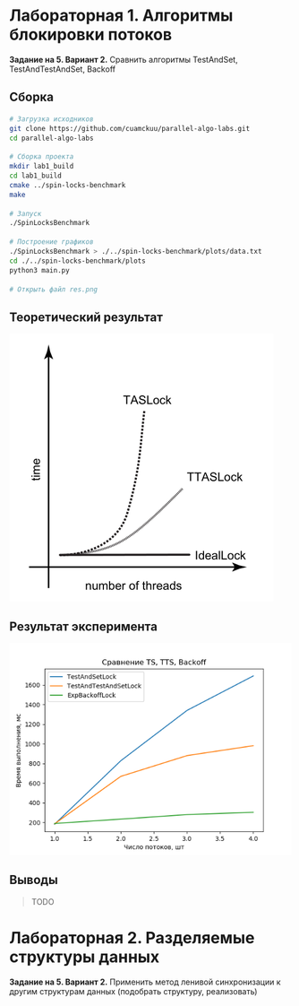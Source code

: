 # Лабораторная 1. Алгоритмы блокировки потоков

**Задание на 5. Вариант 2.** Сравнить алгоритмы TestAndSet, TestAndTestAndSet, Backoff

## Сборка

```bash
# Загрузка исходников
git clone https://github.com/cuamckuu/parallel-algo-labs.git
cd parallel-algo-labs

# Сборка проекта
mkdir lab1_build
cd lab1_build
cmake ../spin-locks-benchmark
make

# Запуск
./SpinLocksBenchmark

# Построение графиков
./SpinLocksBenchmark > ./../spin-locks-benchmark/plots/data.txt
cd ./../spin-locks-benchmark/plots
python3 main.py

# Открыть файл res.png
```

## Теоретический результат

![ideal](./spin-locks-benchmark/plots/ideal_res.png)

## Результат эксперимента

![res](./spin-locks-benchmark/plots/res.png)

## Выводы

> TODO

# Лабораторная 2. Разделяемые структуры данных

**Задание на 5. Вариант 2.** Применить метод ленивой синхронизации к другим структурам данных (подобрать структуру, реализовать)


